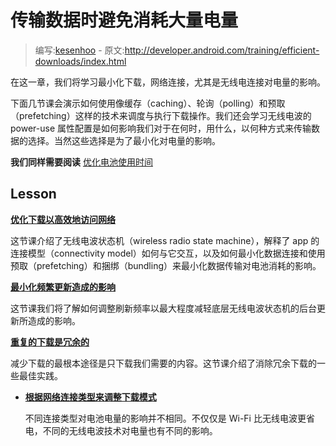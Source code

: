 # 传输数据时避免消耗大量电量

> 编写:[kesenhoo](https://github.com/kesenhoo) - 原文:<http://developer.android.com/training/efficient-downloads/index.html>

在这一章，我们将学习最小化下载，网络连接，尤其是无线电连接对电量的影响。

下面几节课会演示如何使用像缓存（caching）、轮询（polling）和预取（prefetching）这样的技术来调度与执行下载操作。我们还会学习无线电波的 power-use 属性配置是如何影响我们对于在何时，用什么，以何种方式来传输数据的选择。当然这些选择是为了最小化对电量的影响。

**我们同样需要阅读**
[优化电池使用时间](performance/monitoring-device-state/index.html)

## Lesson

[**优化下载以高效地访问网络**](efficient-network-access.html)

  这节课介绍了无线电波状态机（wireless radio state machine），解释了 app 的连接模型（connectivity model）如何与它交互，以及如何最小化数据连接和使用预取（prefetching）和捆绑（bundling）来最小化数据传输对电池消耗的影响。


[**最小化频繁更新造成的影响**](regular-update.html)

  这节课我们将了解如何调整刷新频率以最大程度减轻底层无线电波状态机的后台更新所造成的影响。


[**重复的下载是冗余的**](redundant-redundant.html)

  减少下载的最根本途径是只下载我们需要的内容。这节课介绍了消除冗余下载的一些最佳实践。


* [**根据网络连接类型来调整下载模式**](connectivity-patterns.html)

  不同连接类型对电池电量的影响并不相同。不仅仅是 Wi-Fi 比无线电波更省电，不同的无线电波技术对电量也有不同的影响。
